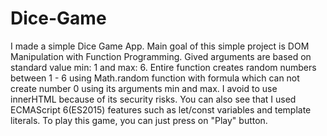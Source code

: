 # Dice-Game
I made a simple Dice Game App. Main goal of this simple project is DOM Manipulation with Function Programming. Gived arguments are based on standard value min: 1 and max: 6. Entire function creates random numbers between 1 - 6 using Math.random function with formula which can not create number 0 using its arguments min and max. I avoid to use innerHTML because of its security risks. You can also see that I used ECMAScript 6(ES2015) features such as let/const variables and template literals. To play this game, you can just press on "Play" button.
